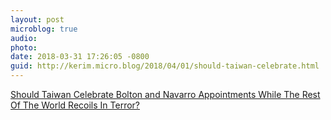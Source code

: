 ```yaml
---
layout: post
microblog: true
audio: 
photo: 
date: 2018-03-31 17:26:05 -0800
guid: http://kerim.micro.blog/2018/04/01/should-taiwan-celebrate.html
---
```

[Should Taiwan Celebrate Bolton and Navarro Appointments While The Rest Of The World Recoils In Terror?](https://newbloommag.net/2018/03/31/bolton-navarro-appointments/)
